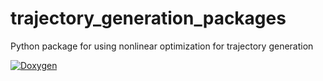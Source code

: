# trajectory_generation_packages
Python package for using nonlinear optimization for trajectory generation

[![Doxygen](https://img.shields.io/badge/doxygen-online-brightgreen?logo=read-the-docs&style=flat)](https://chuoru.github.io/trajectory_generation_packages/documentation/html/index.html)

